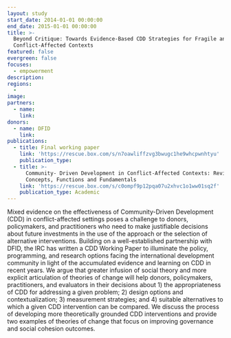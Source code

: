 ```yaml
---
layout: study
start_date: 2014-01-01 00:00:00
end_date: 2015-01-01 00:00:00
title: >-
  Beyond Critique: Towards Evidence-Based CDD Strategies for Fragile and
  Conflict-Affected Contexts
featured: false
evergreen: false
focuses:
  - empowerment
description:
regions:
  -
image:
partners:
  - name:
    link:
donors:
  - name: DFID
    link:
publications:
  - title: Final working paper
    link: 'https://rescue.box.com/s/n7oawliffzvg3bwugc1he9whcpwnhtyu'
    publication_type:
  - title: >-
      Community- Driven Development in Conflict-Affected Contexts: Revisiting
      Concepts, Functions and Fundamentals
    link: 'https://rescue.box.com/s/c0ompf9p12pqa07u2xhvc1o1ww01sq2f'
    publication_type: Academic
---
```


Mixed evidence on the effectiveness of Community-Driven Development (CDD) in conflict-affected settings poses a challenge to donors, policymakers, and practitioners who need to make justifiable decisions about future investments in the use of the approach or the selection of alternative interventions. Building on a well-established partnership with DFID, the IRC has written a CDD Working Paper to illuminate the policy, programming, and research options facing the international development community in light of the accumulated evidence and learning on CDD in recent years. We argue that greater infusion of social theory and more explicit articulation of theories of change will help donors, policymakers, practitioners, and evaluators in their decisions about 1) the appropriateness of CDD for addressing a given problem; 2) design options and contextualization; 3) measurement strategies; and 4) suitable alternatives to which a given CDD intervention can be compared. We discuss the process of developing more theoretically grounded CDD interventions and provide two examples of theories of change that focus on improving governance and social cohesion outcomes.